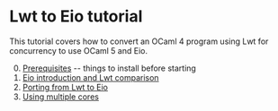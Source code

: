 # Lwt to Eio tutorial

This tutorial covers how to convert an OCaml 4 program using Lwt for concurrency to use OCaml 5 and Eio.

0. [Prerequisites](./doc/prereqs.md) -- things to install before starting
1. [Eio introduction and Lwt comparison](./doc/intro.md)
2. [Porting from Lwt to Eio](./doc/porting.md)
3. [Using multiple cores](./doc/multicore.md)
